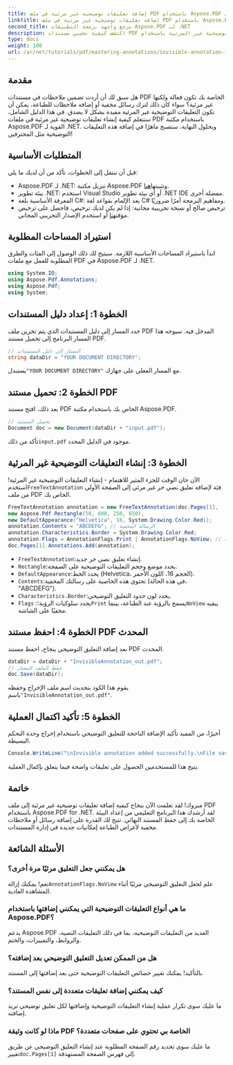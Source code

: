 ```yaml
---
title: إضافة تعليقات توضيحية غير مرئية في ملف PDF باستخدام Aspose.PDF لـ .NET
linktitle: إضافة تعليقات توضيحية غير مرئية في ملف PDF باستخدام Aspose.PDF لـ .NET
second_title: مرجع واجهة برمجة التطبيقات Aspose.PDF لـ .NET
description: اكتشف كيفية تحسين مستندات PDF الخاصة بك باستخدام التعليقات التوضيحية غير المرئية باستخدام Aspose.PDF for .NET. يرشدك هذا البرنامج التعليمي الشامل خلال عملية إنشاء ملاحظات فعّالة ولكن خفية داخل ملفات PDF الخاصة بك.
type: docs
weight: 100
url: /ar/net/tutorials/pdf/mastering-annotations/invisible-annotation-in-pdf-file/
---
```

## مقدمة

هل سبق لك أن أردت تضمين ملاحظات في مستندات PDF الخاصة بك تكون فعالة ولكنها غير مرئية؟ سواء كان ذلك لترك رسائل مخفية أو إضافة ملاحظات للطباعة، يمكن أن تكون التعليقات التوضيحية غير المرئية مفيدة بشكل لا يصدق. في هذا الدليل الشامل، ستتعلم كيفية إنشاء تعليقات توضيحية غير مرئية في ملفات PDF باستخدام مكتبة Aspose.PDF القوية لـ .NET. وبحلول النهاية، ستصبح ماهرًا في إضافة هذه التعليقات التوضيحية مثل المحترفين!

## المتطلبات الأساسية

قبل أن ننتقل إلى الخطوات، تأكد من أن لديك ما يلي:

-  Aspose.PDF لـ .NET: تنزيل مكتبة Aspose.PDF وتثبيتها[هنا](https://releases.aspose.com/pdf/net/).
- بيئة تطوير .NET: استخدم Visual Studio أو أي بيئة تطوير .NET IDE مفضلة أخرى.
- المعرفة الأساسية بلغة C#: يعد الإلمام بقواعد لغة C# ومفاهيم البرمجة أمرًا ضروريًا.
-  ترخيص صالح أو نسخة تجريبية مجانية: إذا لم يكن لديك ترخيص، فاحصل على ترخيص مؤقت[هنا](https://purchase.aspose.com/temporary-license/) أو استخدم الإصدار التجريبي المجاني.

## استيراد المساحات المطلوبة

ابدأ باستيراد المساحات الأساسية اللازمة. سيتيح لك ذلك الوصول إلى الفئات والطرق المطلوبة للعمل مع ملفات PDF في Aspose.PDF لـ .NET.

```csharp
using System.IO;
using Aspose.Pdf.Annotations;
using Aspose.Pdf;
using System;
```

## الخطوة 1: إعداد دليل المستندات

حدد المسار إلى دليل المستندات الذي يتم تخزين ملف PDF المدخل فيه. سيوجه هذا المسار البرنامج إلى تحميل مستند PDF.

```csharp
// المسار إلى دليل المستندات
string dataDir = "YOUR DOCUMENT DIRECTORY";
```

 يستبدل`"YOUR DOCUMENT DIRECTORY"` مع المسار الفعلي على جهازك.

## الخطوة 2: تحميل مستند PDF

بعد ذلك، افتح مستند PDF الخاص بك باستخدام مكتبة Aspose.PDF.

```csharp
// تحميل المستند
Document doc = new Document(dataDir + "input.pdf");
```

 تأكد من ذلك`input.pdf` موجود في الدليل المحدد.

## الخطوة 3: إنشاء التعليقات التوضيحية غير المرئية

 الآن حان الوقت للجزء المثير للاهتمام - إنشاء التعليقات التوضيحية غير المرئية! استخدم`FreeTextAnnotation` فئة لإضافة تعليق نصي حر غير مرئي إلى الصفحة الأولى من ملف PDF الخاص بك.

```csharp
FreeTextAnnotation annotation = new FreeTextAnnotation(doc.Pages[1], 
new Aspose.Pdf.Rectangle(50, 600, 250, 650), 
new DefaultAppearance("Helvetica", 16, System.Drawing.Color.Red));
annotation.Contents = "ABCDEFG"; // الرسالة المخفية
annotation.Characteristics.Border = System.Drawing.Color.Red;
annotation.Flags = AnnotationFlags.Print | AnnotationFlags.NoView; // غير مرئي على الشاشة
doc.Pages[1].Annotations.Add(annotation);
```

- `FreeTextAnnotation`:إنشاء تعليق نصي حر جديد.
- `Rectangle`:يحدد موضع وحجم التعليقات التوضيحية على الصفحة.
- `DefaultAppearance`:يحدد الخط (Helvetica، الحجم 16، اللون الأحمر).
- `Contents`:تحتوي هذه الخاصية على رسالتك المخفية (في هذه الحالة، "ABCDEFG").
- `Characteristics.Border`:يحدد لون حدود التعليق التوضيحي.
- `Flags` :يحدد سلوكيات الرؤية؛`Print` يسمح بالرؤية عند الطباعة، بينما`NoView` يبقيه مخفيًا على الشاشة.

## الخطوة 4: احفظ مستند PDF المحدث

بعد إضافة التعليق التوضيحي بنجاح، احفظ مستند PDF المحدث.

```csharp
dataDir = dataDir + "InvisibleAnnotation_out.pdf";
// حفظ الملف المعدل
doc.Save(dataDir);
```

 يقوم هذا الكود بتحديث اسم ملف الإخراج وحفظه باسم`"InvisibleAnnotation_out.pdf"`.

## الخطوة 5: تأكيد اكتمال العملية

أخيرًا، من المفيد تأكيد الإضافة الناجحة للتعليق التوضيحي باستخدام إخراج وحدة التحكم البسيطة.

```csharp
Console.WriteLine("\nInvisible annotation added successfully.\nFile saved at " + dataDir);
```

يتيح هذا للمستخدمين الحصول على تعليقات واضحة فيما يتعلق بإكمال العملية.

## خاتمة

مبروك! لقد تعلمت الآن بنجاح كيفية إضافة تعليقات توضيحية غير مرئية إلى ملف PDF باستخدام Aspose.PDF for .NET. لقد أرشدك هذا البرنامج التعليمي من إعداد البيئة الخاصة بك إلى حفظ المستند النهائي. تتيح لك القدرة على إضافة رسائل أو ملاحظات مخفية لأغراض الطباعة إمكانيات جديدة في إدارة المستندات.

## الأسئلة الشائعة

### هل يمكنني جعل التعليق مرئيًا مرة أخرى؟
 نعم! يمكنك إزالة`AnnotationFlags.NoView` علم لجعل التعليق التوضيحي مرئيًا أثناء المشاهدة العادية.

### ما هي أنواع التعليقات التوضيحية التي يمكنني إضافتها باستخدام Aspose.PDF؟
يدعم Aspose.PDF العديد من التعليقات التوضيحية، بما في ذلك التعليقات النصية، والروابط، والتمييزات، والختم.

### هل من الممكن تعديل التعليق التوضيحي بعد إضافته؟
بالتأكيد! يمكنك تغيير خصائص التعليقات التوضيحية حتى بعد إضافتها إلى المستند.

### كيف يمكنني إضافة تعليقات متعددة إلى نفس المستند؟
ما عليك سوى تكرار عملية إنشاء التعليقات التوضيحية وإضافتها لكل تعليق توضيحي تريد إضافته.

### ماذا لو كانت وثيقة PDF الخاصة بي تحتوي على صفحات متعددة؟
 ما عليك سوى تحديد رقم الصفحة المطلوبة عند إنشاء التعليق التوضيحي عن طريق تغيير`doc.Pages[1]` إلى فهرس الصفحة المستهدفة.